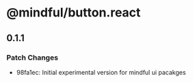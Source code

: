 # @mindful/button.react

## 0.1.1

### Patch Changes

- 98fa1ec: Initial experimental version for mindful ui pacakges
